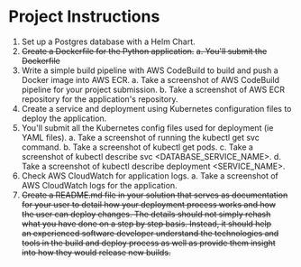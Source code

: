 # Project Instructions
1. Set up a Postgres database with a Helm Chart.
2. ~~Create a Dockerfile for the Python application.~~
    ~~a. You'll submit the Dockerfile~~
3. Write a simple build pipeline with AWS CodeBuild to build and push a Docker image into AWS ECR.
    a. Take a screenshot of AWS CodeBuild pipeline for your project submission.
    b. Take a screenshot of AWS ECR repository for the application's repository.
4. Create a service and deployment using Kubernetes configuration files to deploy the application.
5. You'll submit all the Kubernetes config files used for deployment (ie YAML files).
    a. Take a screenshot of running the kubectl get svc command.
    b. Take a screenshot of kubectl get pods.
    c. Take a screenshot of kubectl describe svc <DATABASE_SERVICE_NAME>.
    d. Take a screenshot of kubectl describe deployment <SERVICE_NAME>.
6. Check AWS CloudWatch for application logs.
    a. Take a screenshot of AWS CloudWatch logs for the application.
7. ~~Create a README.md file in your solution that serves as documentation~~  
   ~~for your user to detail how your deployment process works and how~~   
   ~~the user can deploy changes. The details should not simply rehash~~  
   ~~what you have done on a step by step basis. Instead, it should help~~  
   ~~an experienced software developer understand the technologies and~~  
   ~~tools in the build and deploy process as well as provide them insight~~  
   ~~into how they would release new builds.~~
